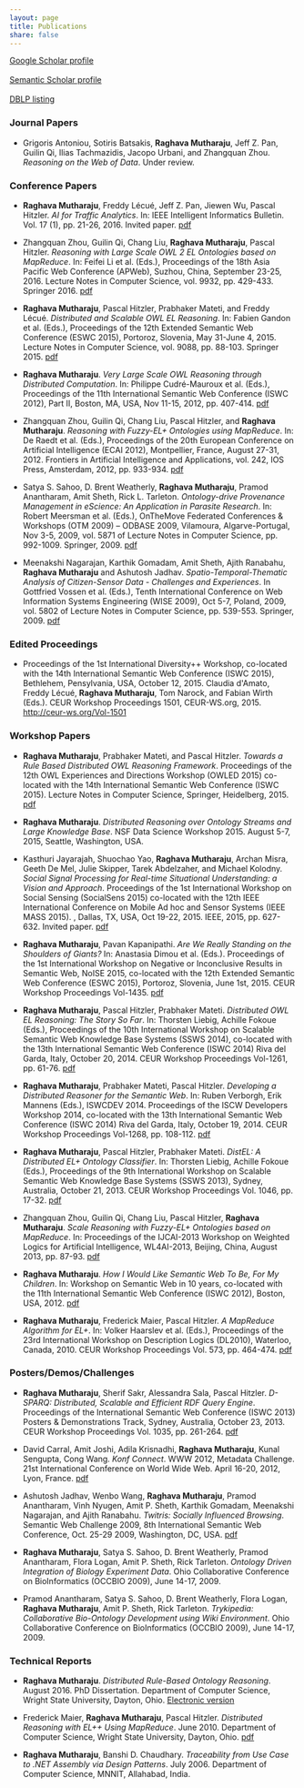 ```yaml
---
layout: page
title: Publications
share: false
---
```


<a href="https://scholar.google.com/citations?user=69pEM_YAAAAJ&hl=en" target="_blank">Google Scholar profile</a>   
&nbsp;   
<a href="https://www.semanticscholar.org/author/Raghava-Mutharaju/3163243" target="_blank">Semantic Scholar profile</a>   
&nbsp;    
<a href="http://dblp.uni-trier.de/pers/hd/m/Mutharaju:Raghava" target="_blank">DBLP listing</a>    

### Journal Papers

  * Grigoris Antoniou, Sotiris Batsakis, **Raghava Mutharaju**, Jeff Z. Pan, Guilin Qi, Ilias Tachmazidis, Jacopo Urbani, and Zhangquan Zhou. *Reasoning on the Web of Data*. Under review.   
  

### Conference Papers

  * **Raghava Mutharaju**, Freddy L&eacute;cu&eacute;, Jeff Z. Pan, Jiewen Wu, Pascal Hitzler. *AI for Traffic Analytics*. In: IEEE Intelligent Informatics Bulletin. Vol. 17 (1), pp. 21-26, 2016. Invited paper. <a href="../files/AI-Traffic-Analytics-IEEE-IIB-2016.pdf" target="_blank">pdf</a>   

  * Zhangquan Zhou, Guilin Qi, Chang Liu, **Raghava Mutharaju**, Pascal Hitzler. *Reasoning with Large Scale OWL 2 EL Ontologies based on MapReduce*. In: Feifei Li et al. (Eds.), Proceedings of the 18th Asia Pacific Web Conference (APWeb), Suzhou, China, September 23-25, 2016. Lecture Notes in Computer Science, vol. 9932, pp. 429-433. Springer 2016. <a href="../files/EL-MR-APWeb2016.pdf" target="_blank">pdf</a>           

  * **Raghava Mutharaju**, Pascal Hitzler, Prabhaker Mateti, and Freddy L&eacute;cu&eacute;. *Distributed and Scalable OWL EL Reasoning*. In: Fabien Gandon et al. (Eds.), Proceedings of the 12th Extended Semantic Web Conference (ESWC 2015), Portoroz, Slovenia, May 31-June 4, 2015. Lecture Notes in Computer Science, vol. 9088, pp. 88-103. Springer 2015. <a href="../files/DistEL-Raghava-ESWC2015.pdf" target="_blank">pdf</a>   

  * **Raghava Mutharaju**. *Very Large Scale OWL Reasoning through Distributed Computation*. In: Philippe Cudr&eacute;-Mauroux et al. (Eds.), Proceedings of the 11th International Semantic Web Conference (ISWC 2012), Part II, Boston, MA, USA, Nov 11-15, 2012, pp. 407-414. <a href="../files/Raghava-ISWC2012-DC-Proceedings.pdf" target="_blank">pdf</a>   

  * Zhangquan Zhou, Guilin Qi, Chang Liu, Pascal Hitzler, and **Raghava Mutharaju**. *Reasoning with Fuzzy-EL+ Ontologies using MapReduce*. In: De Raedt et al. (Eds.), Proceedings of the 20th European Conference on Artificial Intelligence (ECAI 2012), Montpellier, France, August 27-31, 2012. Frontiers in Artificial Intelligence and Applications, vol. 242, IOS Press, Amsterdam, 2012, pp. 933-934. <a href="../files/FuzzyEL-MR-ECAI12.pdf" target="_blank">pdf</a>      

  * Satya S. Sahoo, D. Brent Weatherly, **Raghava Mutharaju**, Pramod Anantharam, Amit Sheth, Rick L. Tarleton. *Ontology-drive Provenance Management in eScience: An Application in Parasite Research*. In: Robert Meersman et al. (Eds.), OnTheMove Federated Conferences & Workshops (OTM 2009) – ODBASE 2009, Vilamoura, Algarve-Portugal, Nov 3-5, 2009, vol. 5871 of Lecture Notes in Computer Science, pp. 992-1009. Springer, 2009. <a href="../files/Provenance-ODBASE2009.pdf" target="_blank">pdf</a>    

  * Meenakshi Nagarajan, Karthik Gomadam, Amit Sheth, Ajith Ranabahu, **Raghava Mutharaju** and Ashutosh Jadhav. *Spatio-Temporal-Thematic Analysis of Citizen-Sensor Data - Challenges and Experiences*. In Gottfried Vossen et al. (Eds.), Tenth International Conference on Web Information Systems Engineering (WISE 2009), Oct 5-7, Poland, 2009, vol. 5802 of Lecture Notes in Computer Science, pp. 539-553. Springer, 2009. <a href="../files/SpatioTemporalThematic-WISE2009.pdf" target="_blank">pdf</a>       

### Edited Proceedings

  * Proceedings of the 1st International Diversity++ Workshop, co-located with the 14th International Semantic Web Conference (ISWC 2015), Bethlehem, Pensylvania, USA, October 12, 2015. Claudia d&#39;Amato, Freddy L&eacute;cu&eacute;, **Raghava Mutharaju**, Tom Narock, and Fabian Wirth (Eds.). CEUR Workshop Proceedings 1501, CEUR-WS.org, 2015. <a href="http://ceur-ws.org/Vol-1501/" target="_blank">http://ceur-ws.org/Vol-1501</a>

### Workshop Papers

  * **Raghava Mutharaju**, Prabhaker Mateti, and Pascal Hitzler. *Towards a Rule Based Distributed OWL Reasoning Framework*. Proceedings of the 12th OWL Experiences and Directions Workshop (OWLED 2015) co-located with the 14th International Semantic Web Conference (ISWC 2015). Lecture Notes in Computer Science, Springer, Heidelberg, 2015. <a href="../files/DistFramework-OWLED2015-Raghava.pdf" target="_blank">pdf</a>   

  * **Raghava Mutharaju**. *Distributed Reasoning over Ontology Streams and Large Knowledge Base*. NSF Data Science Workshop 2015. August 5-7, 2015, Seattle, Washington, USA.   

  * Kasthuri Jayarajah, Shuochao Yao, **Raghava Mutharaju**, Archan Misra, Geeth De Mel, Julie Skipper, Tarek Abdelzaher, and Michael Kolodny. *Social Signal Processing for Real-time Situational Understanding: a Vision and Approach*. Proceedings of the 1st International Workshop on Social Sensing (SocialSens 2015) co-located with the 12th IEEE International Conference on Mobile Ad hoc and Sensor Systems (IEEE MASS 2015). , Dallas, TX, USA, Oct 19-22, 2015. IEEE, 2015, pp. 627-632.  Invited paper. <a href="../files/SocialSignals-SocialSens2015-KSRM.pdf" target="_blank">pdf</a>   

  * **Raghava Mutharaju**, Pavan Kapanipathi. *Are We Really Standing on the Shoulders of Giants?* In: Anastasia Dimou et al. (Eds.). Proceedings of the 1st International Workshop on Negative or Inconclusive Results in Semantic Web, NoISE 2015, co-located with the 12th Extended Semantic Web Conference (ESWC 2015), Portoroz, Slovenia, June 1st, 2015. CEUR Workshop Proceedings Vol-1435. <a href="../files/NegativeResults-NoISE2015-Raghava.pdf" target="_blank">pdf</a>   

  * **Raghava Mutharaju**, Pascal Hitzler, Prabhaker Mateti. *Distributed OWL EL Reasoning: The Story So Far*. In: Thorsten Liebig, Achille Fokoue (Eds.), Proceedings of the 10th International Workshop on Scalable Semantic Web Knowledge Base Systems (SSWS 2014), co-located with the 13th International Semantic Web Conference (ISWC 2014) Riva del Garda, Italy, October 20, 2014. CEUR Workshop Proceedings Vol-1261, pp. 61-76. <a href="../files/Distributed-EL-Story-SSWS2014-Raghava.pdf" target="_blank">pdf</a>   

  * **Raghava Mutharaju**, Prabhaker Mateti, Pascal Hitzler. *Developing a Distributed Reasoner for the Semantic Web*. In: Ruben Verborgh, Erik Mannens (Eds.), ISWCDEV 2014. Proceedings of the ISCW Developers Workshop 2014, co-located with the 13th International Semantic Web Conference (ISWC 2014) Riva del Garda, Italy, October 19, 2014. CEUR Workshop Proceedings Vol-1268, pp. 108-112. <a href="../files/DistReasoner-SemDev2014-Raghava.pdf" target="_blank">pdf</a>   

  * **Raghava Mutharaju**, Pascal Hitzler, Prabhaker Mateti. *DistEL: A Distributed EL+ Ontology Classifier*. In: Thorsten Liebig, Achille Fokoue (Eds.), Proceedings of the 9th International Workshop on Scalable Semantic Web Knowledge Base Systems (SSWS 2013), Sydney, Australia, October 21, 2013. CEUR Workshop Proceedings Vol. 1046, pp. 17-32. <a href="../files/DistEL-SSWS2013-Raghava.pdf" target="_blank">pdf</a>   

  * Zhangquan Zhou, Guilin Qi, Chang Liu, Pascal Hitzler, **Raghava Mutharaju**. *Scale Reasoning with Fuzzy-EL+ Ontologies based on MapReduce*. In: Proceedings of the IJCAI-2013 Workshop on Weighted Logics for Artificial Intelligence, WL4AI-2013, Beijing, China, August 2013, pp. 87-93. <a href="../files/FuzzyEL-MapReduce-WL4AI2013-Zhou.pdf" target="_blank">pdf</a>   

  * **Raghava Mutharaju**. *How I Would Like Semantic Web To Be, For My Children*. In: Workshop on Semantic Web in 10 years, co-located with the 11th International Semantic Web Conference (ISWC 2012), Boston, USA, 2012. <a href="../files/SemanticWeb-10yrs-SW2022-Raghava.pdf" target="_blank">pdf</a>   

  * **Raghava Mutharaju**, Frederick Maier, Pascal Hitzler. *A MapReduce Algorithm for EL+*. In: Volker Haarslev et al. (Eds.), Proceedings of the 23rd International Workshop on Description Logics (DL2010), Waterloo, Canada, 2010. CEUR Workshop Proceedings Vol. 573, pp. 464-474. <a href="../files/MapReduce-EL-DL2010-Raghava.pdf" target="_blank">pdf</a>   

### Posters/Demos/Challenges

  * **Raghava Mutharaju**, Sherif Sakr, Alessandra Sala, Pascal Hitzler. *D-SPARQ: Distributed, Scalable and Efficient RDF Query Engine*. Proceedings of the International Semantic Web Conference (ISWC 2013) Posters & Demonstrations Track, Sydney, Australia, October 23, 2013. CEUR Workshop Proceedings Vol. 1035, pp. 261-264. <a href="../files/DSparq-ISWC2013-PD-Raghava.pdf" target="_blank">pdf</a>   

  * David Carral, Amit Joshi, Adila Krisnadhi, **Raghava Mutharaju**, Kunal Sengupta, Cong Wang. *Konf Connect*. WWW 2012, Metadata Challenge. 21st International Conference on World Wide Web. April 16-20, 2012, Lyon, France. <a href="../files/KonfConnect-MetadataChallenge-WWW2012.pdf" target="_blank">pdf</a>   

  * Ashutosh Jadhav, Wenbo Wang, **Raghava Mutharaju**, Pramod Anantharam, Vinh Nyugen, Amit P. Sheth, Karthik Gomadam, Meenakshi Nagarajan, and Ajith
Ranabahu. *Twitris: Socially Influenced Browsing*. Semantic Web Challenge 2009, 8th International Semantic Web Conference, Oct. 25-29 2009, Washington, DC, USA. <a href="../files/Twitris-SemWebChallenge-ISWC2009.pdf" target="_blank">pdf</a>   

  * **Raghava Mutharaju**, Satya S. Sahoo, D. Brent Weatherly, Pramod Anantharam, Flora Logan, Amit P. Sheth, Rick Tarleton. *Ontology Driven Integration of Biology Experiment Data*. Ohio Collaborative Conference on BioInformatics (OCCBIO 2009), June 14-17, 2009.   

  * Pramod Anantharam, Satya S. Sahoo, D. Brent Weatherly, Flora Logan, **Raghava Mutharaju**, Amit P. Sheth, Rick Tarleton. *Trykipedia: Collaborative Bio-Ontology Development using Wiki Environment*. Ohio Collaborative Conference on BioInformatics (OCCBIO 2009), June 14-17, 2009.   

### Technical Reports 

  * **Raghava Mutharaju**. *Distributed Rule-Based Ontology Reasoning*. August 2016. PhD Dissertation. Department of Computer Science, Wright State University, Dayton, Ohio. <a href="http://rave.ohiolink.edu/etdc/view?acc_num=wright1472534764" target="_blank">Electronic version</a> 

  * Frederick Maier, **Raghava Mutharaju**, Pascal Hitzler. *Distributed Reasoning with EL++ Using MapReduce*. June 2010. Department of Computer Science, Wright State University, Dayton, Ohio. <a href="../files/ELpp-MapReduce-TechReport2010.pdf" target="_blank">pdf</a>      

  * **Raghava Mutharaju**, Banshi D. Chaudhary. *Traceability from Use Case to .NET Assembly via Design Patterns*. July 2006. Department of Computer Science, MNNIT, Allahabad, India.   

